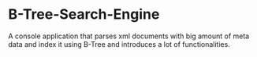 # B-Tree-Search-Engine
A console application that parses xml documents with big amount of meta data and index it using B-Tree and introduces a lot of functionalities.
